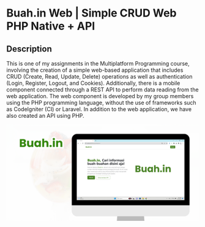 # Buah.in Web | Simple CRUD Web PHP Native + API

## Description
This is one of my assignments in the Multiplatform Programming course, involving the creation of a simple web-based application that includes CRUD (Create, Read, Update, Delete) operations as well as authentication (Login, Register, Logout, and Cookies). Additionally, there is a mobile component connected through a REST API to perform data reading from the web application. The web component is developed by my group members using the PHP programming language, without the use of frameworks such as CodeIgniter (CI) or Laravel. In addition to the web application, we have also created an API using PHP.

![Buah Thumbnail](img/Buah.in%20Thumbnail.png)
